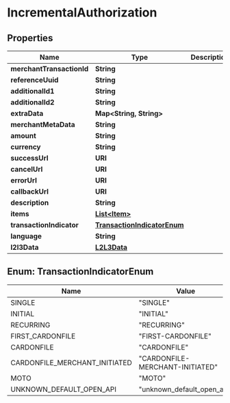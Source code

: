 

# IncrementalAuthorization


## Properties

| Name | Type | Description | Notes |
|------------ | ------------- | ------------- | -------------|
|**merchantTransactionId** | **String** |  |  |
|**referenceUuid** | **String** |  |  |
|**additionalId1** | **String** |  |  [optional] |
|**additionalId2** | **String** |  |  [optional] |
|**extraData** | **Map&lt;String, String&gt;** |  |  [optional] |
|**merchantMetaData** | **String** |  |  [optional] |
|**amount** | **String** |  |  |
|**currency** | **String** |  |  |
|**successUrl** | **URI** |  |  [optional] |
|**cancelUrl** | **URI** |  |  [optional] |
|**errorUrl** | **URI** |  |  [optional] |
|**callbackUrl** | **URI** |  |  [optional] |
|**description** | **String** |  |  [optional] |
|**items** | [**List&lt;Item&gt;**](Item.md) |  |  [optional] |
|**transactionIndicator** | [**TransactionIndicatorEnum**](#TransactionIndicatorEnum) |  |  [optional] |
|**language** | **String** |  |  [optional] |
|**l2l3Data** | [**L2L3Data**](L2L3Data.md) |  |  [optional] |



## Enum: TransactionIndicatorEnum

| Name | Value |
|---- | -----|
| SINGLE | &quot;SINGLE&quot; |
| INITIAL | &quot;INITIAL&quot; |
| RECURRING | &quot;RECURRING&quot; |
| FIRST_CARDONFILE | &quot;FIRST-CARDONFILE&quot; |
| CARDONFILE | &quot;CARDONFILE&quot; |
| CARDONFILE_MERCHANT_INITIATED | &quot;CARDONFILE-MERCHANT-INITIATED&quot; |
| MOTO | &quot;MOTO&quot; |
| UNKNOWN_DEFAULT_OPEN_API | &quot;unknown_default_open_api&quot; |



